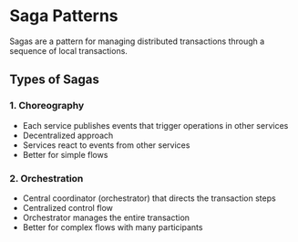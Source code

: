# Saga Patterns

Sagas are a pattern for managing distributed transactions through a sequence of local transactions.

## Types of Sagas

### 1. Choreography
- Each service publishes events that trigger operations in other services
- Decentralized approach
- Services react to events from other services
- Better for simple flows

### 2. Orchestration
- Central coordinator (orchestrator) that directs the transaction steps
- Centralized control flow
- Orchestrator manages the entire transaction
- Better for complex flows with many participants
